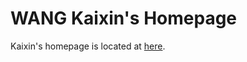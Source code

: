 # WANG Kaixin's Homepage

Kaixin's homepage is located at [here](https://wangkaixin219.github.io/). 
